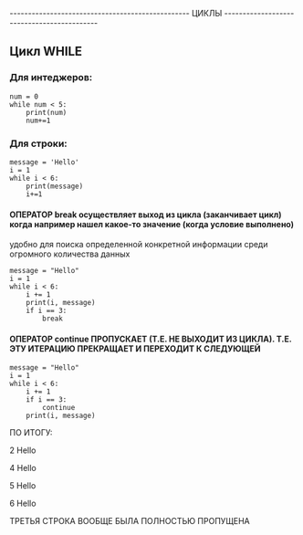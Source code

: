 ------------------------------------------------- ЦИКЛЫ -------------------------------------------

## Цикл WHILE
### Для интеджеров:

```
num = 0
while num < 5:
    print(num)
    num+=1
```

### Для строки:

```
message = 'Hello'
i = 1
while i < 6:
    print(message)
    i+=1
```

#### ОПЕРАТОР break осуществляет выход из цикла (заканчивает цикл) когда например нашел какое-то значение (когда условие выполнено)
удобно для поиска определенной конкретной информации среди огромного количества данных 

```
message = "Hello"
i = 1
while i < 6:
    i += 1
    print(i, message)
    if i == 3:
        break
```

#### ОПЕРАТОР continue ПРОПУСКАЕТ (Т.Е. НЕ ВЫХОДИТ ИЗ ЦИКЛА). Т.Е. ЭТУ ИТЕРАЦИЮ ПРЕКРАЩАЕТ И ПЕРЕХОДИТ К СЛЕДУЮЩЕЙ 

```
message = "Hello"
i = 1
while i < 6:
    i += 1
    if i == 3:
        continue
    print(i, message)
``` 

ПО ИТОГУ:

2 Hello

4 Hello

5 Hello

6 Hello

ТРЕТЬЯ СТРОКА ВООБЩЕ БЫЛА ПОЛНОСТЬЮ ПРОПУЩЕНА
